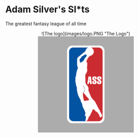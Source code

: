 # Adam Silver's Sl*ts
The greatest fantasy league of all time

<div align="center">
![The logo](images/logo.PNG "The Logo")
</div>

<div align="center">
  <img src="images/logo.PNG" alt="Alt text" width="300" title="Optional title">
</div>
